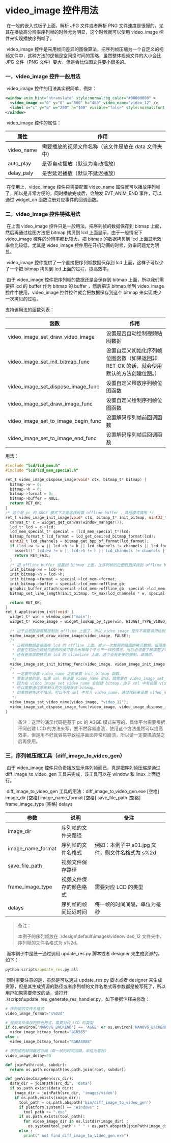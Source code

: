 # video_image 控件用法

​	在一般的嵌入式板子上面，解析 JPG 文件或者解析 PNG 文件速度是很慢的，尤其在播放高分辨率序列帧的时候尤为明显，这个时候就可以使用 video_image 控件来实现播放序列帧了。

​	video_image 控件是采用帧间差异的图像算法，把序列帧压缩为一个自定义的视频文件中，这种方法的逻辑是空间换时间的策略，虽然整体视频文件的大小会比 JPG 文件（PNG 文件）要大，但是会比位图文件要小很多的。

### 一，video_image 控件一般用法

​	video_image 控件的用法其实很简单，例如：

``` xml
<window anim_hint="htranslate" style:normal:bg_color="#00000000" >
  <video_image x="0" y="0" w="800" h="480" video_name="video_12" />
  <label x="c" y="m" w="200" h="100" visible="false" style:normal:font_size="80" style:normal:text_color="#ff0000" text="the end" />
</window>
```

​	video_image 控件的属性：

| 属性       | 作用                                                 |
| ---------- | ---------------------------------------------------- |
| video_name | 需要播放的视频文件名称（该文件是放在 data 文件夹中） |
| auto_play  | 是否自动播放（默认为自动播放）                       |
| delay_paly | 是否延迟播放（默认不延迟播放）                       |

​	在使用上，video_image 控件只需要配置 video_name 属性就可以播放序列帧了，所以是非常方便的，同时播放完成后，会触发 EVT_ANIM_END 事件，可以通过 widget_on  函数注册对应事件的回调函数。

### 二，video_image 控件特殊用法

​	在上面 video_image 控件只是一般用法，把序列帧的数据保存到 bitmap 上面，然后再通过绘图方法把 bitmap 拷贝到 lcd 上面显示，由于一般情况下 video_image 控件的分辨率都比较大，把 bitmap 的数据拷贝到 lcd 上面显示效率会比较低，尤其是 video_image 控件用在开机动画的时候，效率问题尤为明显。

​	video_image 控件提供了一个直接把序列帧数据保存到 lcd 上面，这样子可以少了一个把 bitmap 拷贝到 lcd 上面的过程，提高效率。

​	由于 video_image 控件把序列帧的数据还是会保存到 bitmap 上面，所以我们需要把 lcd 的 buffer 作为 bitmap 的 buffer ，然后把该 bitmap 给到 video_image 控件中使用，video_image 控件控件就会把数据保存到这个 bitmap 来实现减少一次拷贝的过程。

支持该用法的函数列表：

| 函数                                | 作用                                                         |
| ----------------------------------- | ------------------------------------------------------------ |
| video_image_set_draw_video_image    | 设置是否自动绘制视频贴图数据                                 |
| video_image_set_init_bitmap_func    | 设置自定义初始化序列帧位图函数（如果返回非 RET_OK 的话，就会使用默认的方法创建位图。） |
| video_image_set_dispose_image_func  | 设置自定义释放序列帧位图函数                                 |
| video_image_set_draw_image_func     | 设置自定义绘制序列帧位图函数                                 |
| video_image_set_to_image_begin_func | 设置解码序列帧前回调函数                                     |
| video_image_set_to_image_end_func   | 设置解码序列帧后回调函数                                     |

用法：

```c
#include "lcd/lcd_mem.h"
#include "lcd/lcd_mem_special.h"

ret_t video_image_dispose_image(void* ctx, bitmap_t* bitmap) {
  bitmap->w = 0;
  bitmap->h = 0;
  bitmap->format = 0;
  bitmap->buffer = NULL;
  return RET_OK;
}
/* 这个是 pc 的 AGGE 模式下才是这样设置 offline buffer ，其他模式慎用 */
ret_t video_image_init_image(void* ctx, bitmap_t* init_bitmap, uint32_t w, uint32_t h, uint32_t channels, bitmap_format_t format) {
  canvas_t* c = widget_get_canvas(window_manager());
  lcd_t* lcd = c->lcd;
  lcd_mem_special_t* special = (lcd_mem_special_t*)lcd;
  bitmap_format_t lcd_format = lcd_get_desired_bitmap_format(lcd);
  uint32_t lcd_channels = bitmap_get_bpp_of_format(lcd_format);
  if (lcd->w != w || lcd->h != h || lcd_channels != channels || lcd_format != format) {
    assert(!" lcd->w != w || lcd->h != h || lcd_channels != channels || lcd_format != format ");
    return RET_FAIL;
  }
  /* 把 offline buffer 设置到 bitmap 上面，让序列帧的位图数据保持到 offline buffer 上面。 */
  init_bitmap->w = lcd->w;
  init_bitmap->h = lcd->h;
  init_bitmap->format = special->lcd_mem->format;
  init_bitmap->buffer = special->lcd_mem->offline_gb;
  graphic_buffer_attach(special->lcd_mem->offline_gb, special->lcd_mem->offline_fb, w, h);
  bitmap_set_line_length(init_bitmap, tk_max(lcd_channels * w, special->lcd_mem->line_length));

  return RET_OK;
}
ret_t application_init(void) {  
  widget_t* win = window_open("main");
  widget_t* video_image = widget_lookup_by_type(win, WIDGET_TYPE_VIDEO_IMAGE, TRUE);
  
  /* 由于会把数据直接绘制到 offline 上面了，所以 video_image 控件不需要调用绘制函数把 bitmap 绘制到 lcd 上面。 */
  video_image_set_draw_video_image(video_image, FALSE);
  /* 
   * 让视频数据直接画在 lcd 的 offline 上面，减少一次整屏的贴图的拷贝数据，极限提高效率的做法
   * 但是在初始化视频位图的时候可能会出现每个平台不一样的情况，所以必须要了解清楚才可以使用。
   * 还有更高效的拷贝到 lcd 的 olineline 上面，这个会有更多的限制，请慎用。
   */
  video_image_set_init_bitmap_func(video_image, video_image_init_image, NULL);
  /* 
   * 一定要在设置 video_name 之前设置 init_bitmap 函数，
   * 需要注意的是，如果 xml 有设置 video_name 的话，就需要在 video_image_set_video_name 函数后才可以设置 dispose_image 函数。
   * 因为在 video_image_set_video_name 会创建 bitmap，由于 xml 中有设置 video_name，在执行这段代码前就会创建了一个 bitmap了，
   * 所以需要通过原来默认的方法释放该 bitmap。
   * 如果想避免这个情况，可以不在 xml 中写入 video_name，通过代码来设置 video_name。
   */
  video_image_set_video_name(video_image, "video_12");
  video_image_set_dispose_image_func(video_image, video_image_dispose_image, NULL);
}
```

> 备注：这里的演示代码是基于 pc 的 AGGE 模式来写的，具体平台需要根据不同创建 LCD 的方法来写，要不然容易崩溃，使用这个方法虽然可以提高效率，但是用不好就容易导致程序画面异常和崩溃，所以请一定要搞清楚之后再使用。

### 三，序列帧压缩工具（diff_image_to_video_gen）

​	由于 video_image 控件只负责播放显示序列帧而已，真是把序列帧压缩是通过 diff_image_to_video_gen 工具来完成，该工具可以在 window 和 linux 上面运行。

​	diff_image_to_video_gen 工具的用法：diff_image_to_video_gen.exe [空格] image_dir [空格] image_name_format [空格] save_file_path [空格] frame_image_type [空格] delays

| 参数              | 说明                   | 备注                                             |
| ----------------- | ---------------------- | ------------------------------------------------ |
| image_dir         | 序列帧的文件夹路径     |                                                  |
| image_name_format | 序列帧的文件名格式     | 例如：本例子中 s01.jpg 文件，则文件名格式为 s%2d |
| save_file_path    | 视频文件保存路径       |                                                  |
| frame_image_type  | 视频文件保存的颜色格式 | 需要对应 LCD 的类型                              |
| delays            | 序列帧的帧间延迟时间   | 每一帧的时间间隔，单位为毫秒                     |

> 备注：
>
> 本例子的序列帧放在 .\design\default\images\video\video_12 文件夹中，序列帧的文件名格式为 s%2d。

​	而本例子中是统一通过调用 update_res.py 脚本或者 designer 来生成资源的，如下：

```cmd
python scripts/update_res.py all
```

​	同时需要注意的是，虽然是可以通过 update_res.py 脚本或者 designer 来生成资源，但是其生成资源的路径或者序列帧的文件名格式等参数都是被写死了，所以用户如果需要修改的话，请打开 .\scripts\update_res_generate_res_handler.py，如下根据注释来修改：

```python
# 序列帧的文件名格式
video_image_format="s%02d"

# 视频文件保存的颜色格式，需要对应 LCD 的类型
if os.environ['NANOVG_BACKEND'] == 'AGGE' or os.environ['NANOVG_BACKEND'] == 'AGG' or os.environ['VGCANVAS'] == 'CAIRO':
  video_image_bitmap_format="BGR565"
else :
  video_image_bitmap_format="RGBA8888"

# 序列帧的帧间延迟时间（每一帧的时间间隔，单位为毫秒）
video_image_delay=80

def joinPath(root, subdir):
  return os.path.normpath(os.path.join(root, subdir))

def genVideoImageGen(src_dir):
  data_dir = joinPath(src_dir, 'data')
  if os.path.exists(data_dir):
    image_dir = joinPath(src_dir, 'images/video')
    if os.path.exists(image_dir):
      tool_path = os.path.abspath('bin/diff_image_to_video_gen')
      if platform.system() == "Windows" :
        tool_path += ".exe"
      if os.path.exists(tool_path):
        for video_image_dir in os.listdir(image_dir) :
          os.system(tool_path + " " + os.path.abspath(joinPath(image_dir, video_image_dir)) + " " + video_image_format + " " + joinPath(data_dir, video_image_dir)  + " " + video_image_bitmap_format +" " + str(video_image_delay))
      else :
        print(" not find diff_image_to_video_gen.exe")
```